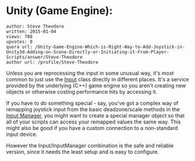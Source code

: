# Unity (Game Engine): 

	author: Steve Theodore
	written: 2015-01-04
	views: 708
	upvotes: 0
	quora url: /Unity-Game-Engine-Which-is-Right-Way-to-Add-Joystick-in-Unity3d-Adding-on-Scene-Directly-or-Initiating-it-From-Player-Scripts/answer/Steve-Theodore
	author url: /profile/Steve-Theodore


Unless you are reprocessing the input in some unusual way, it's most common to just use the [Input](http://docs.unity3d.com/ScriptReference/Input.html) class directly in different places. It's a service provided by the underlying (C++) game engine so you aren't creating new objects or otherwise costing performance hits by accessing it. 

If you have to do something special - say, you've got a complex way of remapping joystick input from the basic deadzone/scale methods in the[ Input Manager](http://docs.unity3d.com/Manual/class-InputManager.html), you might want to create a special manager object so that all of your scripts can access your remapped values the same way. This might also be good if you have a custom connection to a non-standard input device. 

However the Input/InputManager combination is the safe and reliable version, since it needs the least setup and is easy to configure.

